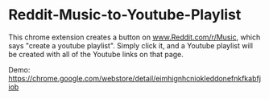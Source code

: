 # Reddit-Music-to-Youtube-Playlist
This chrome extension creates a button on www.Reddit.com/r/Music, which says "create a youtube playlist". Simply click it, and a Youtube playlist will be created with all of the Youtube links on that page. 


Demo: https://chrome.google.com/webstore/detail/eimhignhcniokleddonefnkfkabfjiob
